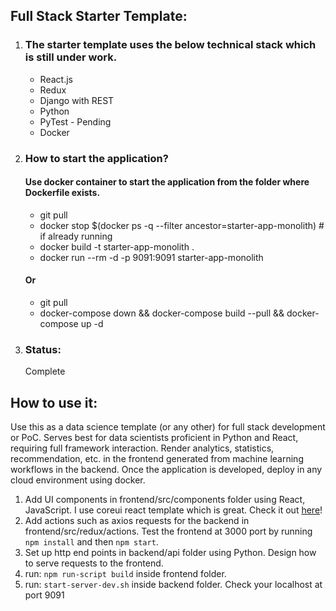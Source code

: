 ## Full Stack Starter Template:

1. ### The starter template uses the below technical stack which is still under work.

   - React.js
   - Redux
   - Django with REST
   - Python
   - PyTest - Pending
   - Docker

2. ### How to start the application?

   #### Use docker container to start the application from the folder where Dockerfile exists.

   - git pull
   - docker stop \$(docker ps -q --filter ancestor=starter-app-monolith) # if already running
   - docker build -t starter-app-monolith .
   - docker run --rm -d -p 9091:9091 starter-app-monolith

   #### Or

   - git pull
   - docker-compose down && docker-compose build --pull && docker-compose up -d

3. ### Status:

   Complete

## How to use it:

Use this as a data science template (or any other) for full stack development or PoC. Serves best for data scientists proficient in Python and React, requiring full framework interaction. Render analytics, statistics, recommendation, etc. in the frontend generated from machine learning workflows in the backend. Once the application is developed, deploy in any cloud environment using docker.

1.  Add UI components in frontend/src/components folder using React, JavaScript. I use coreui react template which is great. Check it out [here](https://coreui.io/react/)!
2.  Add actions such as axios requests for the backend in frontend/src/redux/actions. Test the frontend at 3000 port by running `npm install` and then `npm start`.
3.  Set up http end points in backend/api folder using Python. Design how to serve requests to the frontend.
4.  run: `npm run-script build` inside frontend folder.
5.  run: `start-server-dev.sh` inside backend folder. Check your localhost at port 9091
